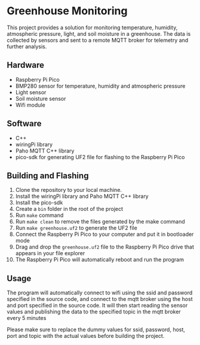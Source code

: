# Greenhouse Monitoring

This project provides a solution for monitoring temperature, humidity, atmospheric pressure, light, and soil moisture in a greenhouse. The data is collected by sensors and sent to a remote MQTT broker for telemetry and further analysis.

## Hardware
- Raspberry Pi Pico
- BMP280 sensor for temperature, humidity and atmospheric pressure
- Light sensor
- Soil moisture sensor
- Wifi module

## Software
- C++
- wiringPi library
- Paho MQTT C++ library
- pico-sdk for generating UF2 file for flashing to the Raspberry Pi Pico

## Building and Flashing

1. Clone the repository to your local machine.
2. Install the wiringPi library and Paho MQTT C++ library
3. Install the pico-sdk
4. Create a `bin` folder in the root of the project
5. Run `make` command
6. Run `make clean` to remove the files generated by the make command
7. Run `make greenhouse.uf2` to generate the UF2 file
8. Connect the Raspberry Pi Pico to your computer and put it in bootloader mode
9. Drag and drop the `greenhouse.uf2` file to the Raspberry Pi Pico drive that appears in your file explorer
10. The Raspberry Pi Pico will automatically reboot and run the program

## Usage

The program will automatically connect to wifi using the ssid and password specified in the source code, and connect to the mqtt broker using the host and port specified in the source code. It will then start reading the sensor values and publishing the data to the specified topic in the mqtt broker every 5 minutes

Please make sure to replace the dummy values for ssid, password, host, port and topic with the actual values before building the project.

